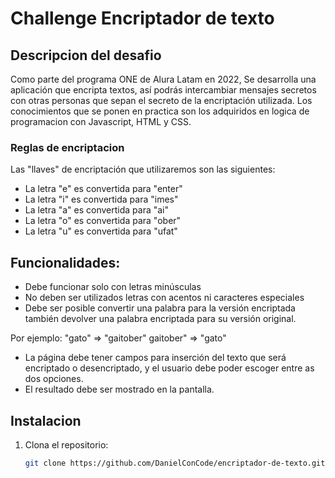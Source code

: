 # Challenge Encriptador de texto

## Descripcion del desafio

Como parte del programa ONE de Alura Latam en 2022, Se desarrolla una aplicación que encripta textos, así podrás intercambiar mensajes secretos con otras personas que sepan el secreto de la encriptación utilizada. Los conocimientos que se ponen en practica son los adquiridos en logica de programacion con Javascript, HTML y CSS.

### Reglas de encriptacion

Las "llaves" de encriptación que utilizaremos son las siguientes:

- La letra "e" es convertida para "enter"
- La letra "i" es convertida para "imes"
- La letra "a" es convertida para "ai"
- La letra "o" es convertida para "ober"
- La letra "u" es convertida para "ufat"

## Funcionalidades:

- Debe funcionar solo con letras minúsculas
- No deben ser utilizados letras con acentos ni caracteres especiales
- Debe ser posible convertir una palabra para la versión encriptada también devolver una palabra encriptada para su versión original.

Por ejemplo:
"gato" => "gaitober"
gaitober" => "gato"

- La página debe tener campos para inserción del texto que será encriptado o desencriptado, y el usuario debe poder escoger entre as dos opciones.
- El resultado debe ser mostrado en la pantalla.

## Instalacion 

1. Clona el repositorio:
   ```bash
   git clone https://github.com/DanielConCode/encriptador-de-texto.git
